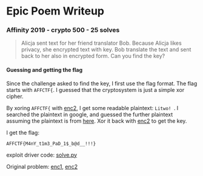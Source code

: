 # Epic Poem Writeup

### Affinity 2019 - crypto 500 - 25 solves

> Alicja sent text for her friend translator Bob. Because Alicja likes privacy, she encrypted text with key. Bob translate the text and sent back to her also in encrypted form. Can you find the key?

#### Guessing and getting the flag

Since the challenge asked to find the key, I first use the flag format. The flag starts with `AFFCTF{`. I guessed that the cryptosystem is just a simple xor cipher.

By xoring `AFFCTF{` with [enc2](enc2), I get some readable plaintext: `Litwo! `. I searched the plaintext in google, and guessed the further plaintext assuming the plaintext is from [here](https://pl.wikisource.org/wiki/Litwo,_Ojczyzno_moja!). Xor it back with [enc2](enc2) to get the key.

I get the flag:

```
AFFCTF{M4nY_t1m3_PaD_1$_b@d__!!!}
```

exploit driver code: [solve.py](solve.py)

Original problem: [enc1](enc1), [enc2](enc2)